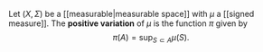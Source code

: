 Let $(X,\Sigma)$ be a [[measurable|measurable space]] with $\mu$ a [[signed measure]]. The **positive variation** of $\mu$ is the function $\pi$ given by $$\pi(A) = \sup_{S\subset A} \mu(S).$$

